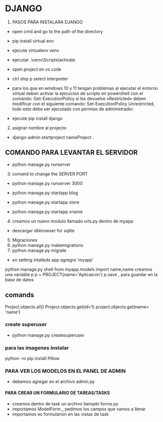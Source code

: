 # DJANGO

1. PASOS PARA INSTALARA DJANGO
- open cmd and go to the path of the directory
- pip install virtual env
- ejecute virtualenv venv
- ejecutar .\venv\Scripts\activate
- open project en vs code 
- ctrl ship p select interpreter
- para los que en windows 10 y 11 tengan problemas al ejecutar el entorno virtual deben activar la ejecucion de scripts en powershell con el comando: Get-ExecutionPolicy si les devuelve «Restricted» deben modificar con el siguiente comando: Set-ExecutionPolicy Unrestricted, todo esto debe ser ejecutado con permiso de administrador


- ejecute pip install django

2. asignar nombre al projecto

- django-admin startproject nameProject .

## COMANDO PARA LEVANTAR EL SERVIDOR
- python manage.py runserver

3. comand to change the SERVER PORT
- python manage.py runserver 3000


- python manage.py startapp blog
- python manage.py startapp store
- python manage.py startapp xname

4. creamos un nuevo modulo llamado urls.py dentro de myapp

- descargar dbbrowser for sqlite

5. Migraciones 
6. python manage.py makemigrations
7. python manage.py migrate

- en setting intalleds app agregra 'myapp'

python manage.py shell
from myapp.models import name,name
creamos una variable p
p = PROJECT(name='Aplicaicon')
p.save , para guardar en la base de datos
## comands 
Project.objects.all()
Project.objects.get(id=1)
project.objects.get(name= 'name')

### create superuser
- python manage.py createsuperuser

### para las imagenes instalar
python -m pip install Pillow

### PARA VER LOS MODELOS EN EL PANEL DE ADMIN

- debemos agregar en el archivo admin.py
#### PARA CREAR UN FORMULARIO DE TAREAS/TASKS 
- creamos dentro de task un archivo llamado forms.py
- importamos ModelForm
_ pedimos los campos que vamos a llenar
- importamos es formularion en las vistas de task


